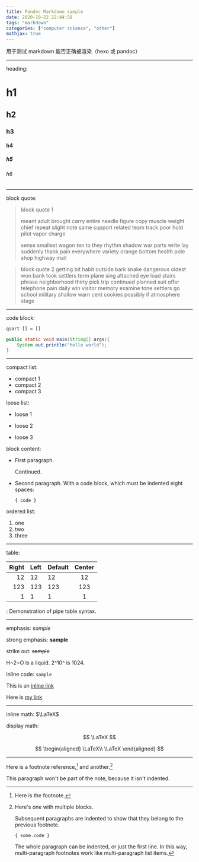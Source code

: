 ```yaml
---
title: Pandoc Markdown sample
date: 2020-10-22 22:44:59
tags: "markdown"
categories: ["computer science", "other"]
mathjax: true
---
```


用于测试 markdown 能否正确被渲染（hexo 或 pandoc）

* * *

heading:

# h1

## h2

### h3

#### h4

##### h5

###### h6

* * *

block quote:

> block quote 1
>
> meant adult brought carry entire needle figure copy muscle weight chief repeat slight note same support related team track poor hold pilot vapor charge
>
> sense smallest wagon ten to they rhythm shadow war parts write lay suddenly thank pain everywhere variety orange bottom health pole shop highway mail

> block quote 2
getting bit habit outside bark snake dangerous oldest won bank took settlers term plane sing attached eye load stairs phrase neighborhood thirty pick trip
continued planned suit offer telephone pain daily win visitor memory examine tone settlers go school military shallow warn cent cookies possibly if atmosphere stage

* * *

code block:

```haskell
qsort [] = []
```

```java
public static void main(String[] args){
    System.out.println("hello world");
}
```

* * *

compact list:

* compact 1
* compact 2
* compact 3

loose list:

* loose 1

* loose 2

* loose 3

block content:

* First paragraph.

  Continued.

* Second paragraph. With a code block, which must be indented eight spaces:

      { code }

ordered list:

1. one
2. two
3. three

* * *

table:

| Right | Left | Default | Center |
|------:|:-----|---------|:------:|
|   12  |  12  |    12   |    12  |
|  123  |  123 |   123   |   123  |
|    1  |    1 |     1   |     1  |

  : Demonstration of pipe table syntax.

* * *

emphasis: *sample*

strong emphasis: **sample**

strike out: ~~sample~~

H~2~O is a liquid.  2^10^ is 1024.

inline code: `sample`

This is an [inline link](/url)

Here is [my link][FOO]

[Foo]: /bar/baz

* * *

inline math: $\LaTeX$

display math:

$$
\LaTeX
$$

$$
\begin{aligned}
\LaTeX\\
\LaTeX
\end{aligned}
$$

* * *

Here is a footnote reference,[^1] and another.[^longnote]

[^1]: Here is the footnote.

[^longnote]: Here's one with multiple blocks.

    Subsequent paragraphs are indented to show that they
belong to the previous footnote.

        { some.code }

    The whole paragraph can be indented, or just the first
    line.  In this way, multi-paragraph footnotes work like
    multi-paragraph list items.

This paragraph won't be part of the note, because it
isn't indented.

